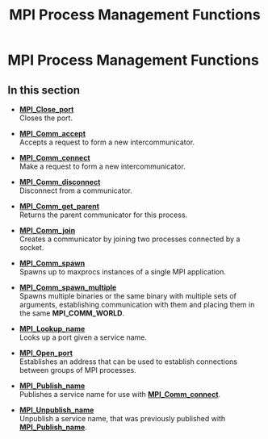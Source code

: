 ﻿---
title: MPI Process Management Functions
TOCTitle: MPI Process Management Functions
ms:assetid: 292FA830-813B-4128-AED1-E046EA603361
ms:mtpsurl: https://msdn.microsoft.com/en-us/library/Dn473448(v=VS.85)
ms:contentKeyID: 59360983
ms.date: 03/28/2018
mtps_version: v=VS.85
---

# MPI Process Management Functions

## In this section

  - [**MPI\_Close\_port**](mpi-close-port-function.md)  
    Closes the port.

  - [**MPI\_Comm\_accept**](mpi-comm-accept-function.md)  
    Accepts a request to form a new intercommunicator.

  - [**MPI\_Comm\_connect**](mpi-comm-connect-function.md)  
    Make a request to form a new intercommunicator.

  - [**MPI\_Comm\_disconnect**](mpi-comm-disconnect-function.md)  
    Disconnect from a communicator.

  - [**MPI\_Comm\_get\_parent**](mpi-comm-get-parent-function.md)  
    Returns the parent communicator for this process.

  - [**MPI\_Comm\_join**](mpi-comm-join-function.md)  
    Creates a communicator by joining two processes connected by a socket.

  - [**MPI\_Comm\_spawn**](mpi-comm-spawn-function.md)  
    Spawns up to maxprocs instances of a single MPI application.

  - [**MPI\_Comm\_spawn\_multiple**](mpi-comm-spawn-multiple-function.md)  
    Spawns multiple binaries or the same binary with multiple sets of arguments, establishing communication with them and placing them in the same **MPI\_COMM\_WORLD**.

  - [**MPI\_Lookup\_name**](mpi-lookup-name-function.md)  
    Looks up a port given a service name.

  - [**MPI\_Open\_port**](mpi-open-port-function.md)  
    Establishes an address that can be used to establish connections between groups of MPI processes.

  - [**MPI\_Publish\_name**](mpi-publish-name-function.md)  
    Publishes a service name for use with [**MPI\_Comm\_connect**](mpi-comm-connect-function.md).

  - [**MPI\_Unpublish\_name**](mpi-unpublish-name-function.md)  
    Unpublish a service name, that was previously published with [**MPI\_Publish\_name**](mpi-publish-name-function.md).

